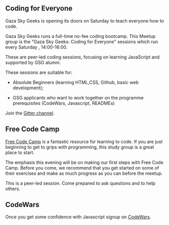 ## Coding for Everyone

Gaza Sky Geeks is opening its doors on Saturday to teach everyone how to code.

Gaza Sky Geeks runs a full-time no-fee coding bootcamp. This Meetup group is the "Gaza Sky Geeks: Coding for Everyone" sessions which run every Saturday , 14:00-16:00.

These are peer-led coding sessions, focusing on learning JavaScript and supported by GSG alumni.

These sessions are suitable for:

- Absolute Beginners (learning HTML,CSS, Github, basic web development);

- GSG applicants who want to work together on the programme prerequisites (CodeWars, Javascript, READMEs)

Join the [Gitter channel](https://goo.gl/Dd3W0y).

## Free Code Camp

[Free Code Camp](https://www.freecodecamp.com) is a fantastic resource for learning to code. If you are just beginning to get to grips with programming, this study group is a great place to start.

The emphasis this evening will be on making our first steps with Free Code Camp. Before you come, we recommend that you get started on some of their exercises and make as much progress as you can before the meetup.

This is a peer-led session. Come prepared to ask questions and to help others.

## CodeWars

Once you get some confidence with Javascript signup on [CodeWars](https://www.codewars.com/).
